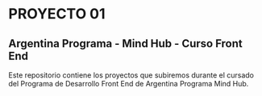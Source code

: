 # PROYECTO 01
## Argentina Programa - Mind Hub - Curso Front End

Este repositorio contiene los proyectos que subiremos durante el cursado del Programa de Desarrollo Front End de Argentina Programa Mind Hub.